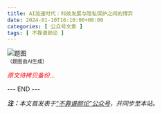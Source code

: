 ```yaml
---
title: AI加速时代：科技发展与隐私保护之间的博弈
date: 2024-01-10T16:10:00+08:00
categories: [ 公众号文章 ]
tags: [ 不靠谱颜论 ]
---
```


<div class="p-3 text-center">
  <img class="img-fluid" src="/images/2024/0110/01.png" alt="题图" style="max-width:640px">
  <div><small>（题图由AI生成）</small></div>
</div>

<font color=red><i>原文待拷贝备份...</i></font>

<div class="p-5 text-center">--- END ---</div>

<i><b>注：</b>本文首发表于[“不靠谱颜论”公众号](https://mp.weixin.qq.com/s/FNu2EtRGtXyhORAuT8a8jA)，并同步至本站。</i>

